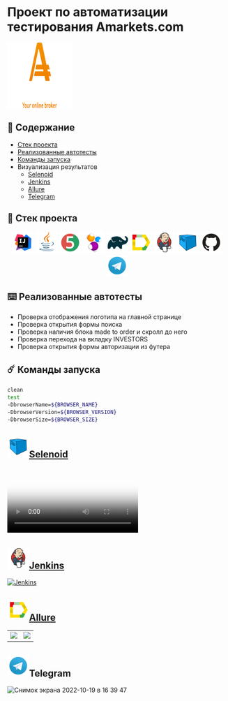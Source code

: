 # Проект по автоматизации тестирования Amarkets.com 
<img alt="InteliJ IDEA" height="150" src="external/logos/logo-big.svg" width="150"/> 


## :ledger: Содержание

* <a href="#stack">Cтек проекта</a>
* <a href="#object">Реализованные автотесты</a>
* <a href="#console">Команды запуска</a>
* <a>Визуализация результатов</a>
  + <a href="#selenoid">Selenoid</a>
  + <a href="#jenkins">Jenkins</a>
  + <a href="#allure">Allure</a>
  + <a href="#telegram">Telegram</a>
  
<a id="stack"></a>
## :briefcase: Cтек проекта
<div align="center">
<a href="https://www.jetbrains.com/idea/"><img alt="InteliJ IDEA" height="50" src="external/logos/Intelij_IDEA.svg" width="50"/></a>
<a href="https://www.java.com/"><img alt="Java" height="50" src="external/logos/Java.svg" width="50"/></a>
<a href="https://junit.org/junit5/"><img alt="JUnit 5" height="50" src="external/logos/JUnit5.svg" width="50"/></a>
<a href="https://selenide.org/"><img alt="Selenide" height="50" src="external/logos/Selenide.svg" width="50"/></a>
<a href="https://gradle.org/"><img alt="Gradle" height="50" src="external/logos/Gradle.svg" width="50"/></a>
<a href="https://github.com/allure-framework/"><img alt="Allure" height="50" src="external/logos/Allure.svg" width="50"/></a>
<a href="https://www.jenkins.io/"><img alt="Jenkins" height="50" src="external/logos/Jenkins.svg" width="50"/></a>
<a href="https://aerokube.com/selenoid/"><img alt="Selenoid" height="50" src="external/logos/Selenoid.svg" width="50"/></a>
<a href="https://github.com/"><img alt="GitHub" height="50" src="external/logos/GitHub.svg" width="50"/></a>
<a href="https://telegram.org/"><img alt="Telegram" height="50" src="external/logos/Telegram.svg" width="50"/></a>
</div>


<a id="object"></a>
## :keyboard: Реализованные автотесты
- Проверка отображения логотипа на главной странице
- Проверка открытия формы поиска
- Проверка наличия блока made to order и скролл до него
- Проверка перехода на вкладку INVESTORS
- Проверка открытия формы авторизации из футера


<a id="console"></a>
## :comet: Команды запуска
```bash
clean
test
-DbrowserName=${BROWSER_NAME}
-DbrowserVersion=${BROWSER_VERSION}
-DbrowserSize=${BROWSER_SIZE}
```

<a id="selenoid"></a>
## <a href="https://selenoid.autotests.cloud/video/e1d833aa3b92f863ca66487b400c0542.mp4"><img alt="Selenoid" height="50" src="external/logos/Selenoid.svg" width="50"/>Selenoid</a>

<video src="https://user-images.githubusercontent.com/41300396/196536862-5fe019d4-c0a8-43ce-9015-0cef990109ba.mp4"
controls="controls" style="max-width: 730px;" poster="/external/logos/Selenoid.svg">
Видео не доступно для этого браузера
</video>


<a id="jenkins"></a>
##  <a href="https://jenkins.autotests.cloud/job/qa_guru_15_test_project/"><img alt="Jenkins" height="50" src="external/logos/Jenkins.svg" width="50"/>Jenkins</a>
  
<a href="https://jenkins.autotests.cloud/job/qa_guru_15_test_project/">

<img src="https://user-images.githubusercontent.com/41300396/196721255-9ccf76e7-a77f-4e66-a0bf-abea80f3bba2.png" alt="Jenkins">
</a>

<a id="allure"></a>
## <a href="https://jenkins.autotests.cloud/job/qa_guru_15_test_project/19/allure"><img alt="Allure" height="50" src="external/logos/Allure.svg" width="50"/>Allure</a>


<table>
    <tr>
        <td>
        <a href="https://jenkins.autotests.cloud/job/qa_guru_15_test_project/19/allure">
        <img src="https://user-images.githubusercontent.com/41300396/196721938-3e58cf6a-d51a-4e42-8bc7-09660bc44b78.png">
        </a>
        </td>
        <td>
        <a href="https://jenkins.autotests.cloud/job/qa_guru_15_test_project/19/allure/#suites/d0ad84e2d930155977a3f11edd63acba/3ea56f3a3afe51ad/">
        <img src="https://user-images.githubusercontent.com/41300396/196721957-0e12234b-b260-404a-b954-1aefd2c1639c.png">
        </a>
        </td>
    </tr>
</table>



<a id="telegram"></a>
## <a><img alt="Telegram" height="50" src="external/logos/Telegram.svg" width="50"/>Telegram</a>

<img width="769" alt="Снимок экрана 2022-10-19 в 16 39 47" src="https://user-images.githubusercontent.com/41300396/196722337-52c9460f-83a5-4b4b-b7b9-17f339b69c72.png">

